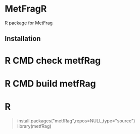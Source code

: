 MetFragR
========

R package for MetFrag

Installation
------------

 # R CMD check metfRag
 # R CMD build metfRag
 # R
 > install.packages("metfRag",repos=NULL,type="source")
 > library(metfRag)
